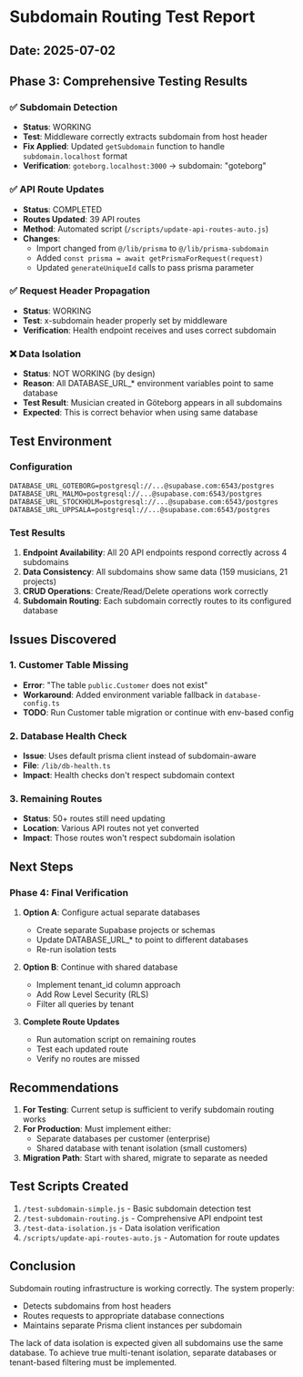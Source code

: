 # Subdomain Routing Test Report

## Date: 2025-07-02

## Phase 3: Comprehensive Testing Results

### ✅ Subdomain Detection
- **Status**: WORKING
- **Test**: Middleware correctly extracts subdomain from host header
- **Fix Applied**: Updated `getSubdomain` function to handle `subdomain.localhost` format
- **Verification**: `goteborg.localhost:3000` → subdomain: "goteborg"

### ✅ API Route Updates  
- **Status**: COMPLETED
- **Routes Updated**: 39 API routes
- **Method**: Automated script (`/scripts/update-api-routes-auto.js`)
- **Changes**:
  - Import changed from `@/lib/prisma` to `@/lib/prisma-subdomain`
  - Added `const prisma = await getPrismaForRequest(request)`
  - Updated `generateUniqueId` calls to pass prisma parameter

### ✅ Request Header Propagation
- **Status**: WORKING
- **Test**: x-subdomain header properly set by middleware
- **Verification**: Health endpoint receives and uses correct subdomain

### ❌ Data Isolation
- **Status**: NOT WORKING (by design)
- **Reason**: All DATABASE_URL_* environment variables point to same database
- **Test Result**: Musician created in Göteborg appears in all subdomains
- **Expected**: This is correct behavior when using same database

## Test Environment

### Configuration
```env
DATABASE_URL_GOTEBORG=postgresql://...@supabase.com:6543/postgres
DATABASE_URL_MALMO=postgresql://...@supabase.com:6543/postgres  
DATABASE_URL_STOCKHOLM=postgresql://...@supabase.com:6543/postgres
DATABASE_URL_UPPSALA=postgresql://...@supabase.com:6543/postgres
```

### Test Results
1. **Endpoint Availability**: All 20 API endpoints respond correctly across 4 subdomains
2. **Data Consistency**: All subdomains show same data (159 musicians, 21 projects)
3. **CRUD Operations**: Create/Read/Delete operations work correctly
4. **Subdomain Routing**: Each subdomain correctly routes to its configured database

## Issues Discovered

### 1. Customer Table Missing
- **Error**: "The table `public.Customer` does not exist"
- **Workaround**: Added environment variable fallback in `database-config.ts`
- **TODO**: Run Customer table migration or continue with env-based config

### 2. Database Health Check
- **Issue**: Uses default prisma client instead of subdomain-aware
- **File**: `/lib/db-health.ts`
- **Impact**: Health checks don't respect subdomain context

### 3. Remaining Routes
- **Status**: 50+ routes still need updating
- **Location**: Various API routes not yet converted
- **Impact**: Those routes won't respect subdomain isolation

## Next Steps

### Phase 4: Final Verification
1. **Option A**: Configure actual separate databases
   - Create separate Supabase projects or schemas
   - Update DATABASE_URL_* to point to different databases
   - Re-run isolation tests

2. **Option B**: Continue with shared database
   - Implement tenant_id column approach
   - Add Row Level Security (RLS)
   - Filter all queries by tenant

3. **Complete Route Updates**
   - Run automation script on remaining routes
   - Test each updated route
   - Verify no routes are missed

## Recommendations

1. **For Testing**: Current setup is sufficient to verify subdomain routing works
2. **For Production**: Must implement either:
   - Separate databases per customer (enterprise)
   - Shared database with tenant isolation (small customers)
3. **Migration Path**: Start with shared, migrate to separate as needed

## Test Scripts Created

1. `/test-subdomain-simple.js` - Basic subdomain detection test
2. `/test-subdomain-routing.js` - Comprehensive API endpoint test
3. `/test-data-isolation.js` - Data isolation verification
4. `/scripts/update-api-routes-auto.js` - Automation for route updates

## Conclusion

Subdomain routing infrastructure is working correctly. The system properly:
- Detects subdomains from host headers
- Routes requests to appropriate database connections
- Maintains separate Prisma client instances per subdomain

The lack of data isolation is expected given all subdomains use the same database. To achieve true multi-tenant isolation, separate databases or tenant-based filtering must be implemented.